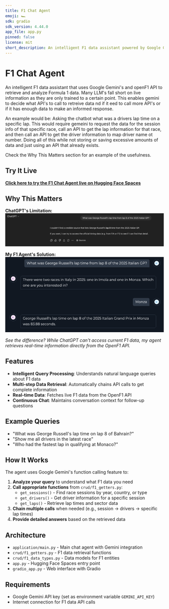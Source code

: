 ```yaml
---
title: F1 Chat Agent
emoji: 🏎️
sdk: gradio
sdk_version: 4.44.0
app_file: app.py
pinned: false
license: mit
short_description: An intelligent F1 data assistant powered by Google Gemini
---
```


# F1 Chat Agent

An intelligent F1 data assistant that uses Google Gemini's and openF1 API to retrieve and analyze Formula 1 data.
Many LLM's fall short on live information as they are only trained to a certain point. This enables gemini to decide what API's to call to retreive data nd if it eed to call more API's or if it has enough data to make an informed response.

An example would be: Asking the chatbot what was a drivers lap time on a specific lap. This would require gemeini to request the data for the session info of that specific race, call an API to get the lap information for that race, and then call an API to get the driver information to map driver name ot number. Doing all of this while not storing or saving excessive amounts of data and just using an API that already exists. 

Check the Why This Matters section for an example of the usefulness.

## Try It Live

**[Click here to try the F1 Chat Agent live on Hugging Face Spaces](https://huggingface.co/spaces/QuinnBGC/f1-chat-agent)**

## Why This Matters

**ChatGPT's Limitation:**
![ChatGPT's Limitation](GPT_clueless.png)

**My F1 Agent's Solution:**
![F1 Agent's Accurate Response](chatter_smart.png)

*See the difference? While ChatGPT can't access current F1 data, my agent retrieves real-time information directly from the OpenF1 API.*


## Features

- **Intelligent Query Processing**: Understands natural language queries about F1 data
- **Multi-step Data Retrieval**: Automatically chains API calls to get complete information
- **Real-time Data**: Fetches live F1 data from the OpenF1 API
- **Continuous Chat**: Maintains conversation context for follow-up questions

## Example Queries

- "What was George Russell's lap time on lap 8 of Bahrain?"
- "Show me all drivers in the latest race"
- "Who had the fastest lap in qualifying at Monaco?"

## How It Works

The agent uses Google Gemini's function calling feature to:

1. **Analyze your query** to understand what F1 data you need
2. **Call appropriate functions** from `crud/f1_getters.py`:
   - `get_sessions()` - Find race sessions by year, country, or type
   - `get_drivers()` - Get driver information for a specific session
   - `get_laps()` - Retrieve lap times and sector data
3. **Chain multiple calls** when needed (e.g., session → drivers → specific lap times)
4. **Provide detailed answers** based on the retrieved data

## Architecture

- `application/main.py` - Main chat agent with Gemini integration
- `crud/f1_getters.py` - F1 data retrieval functions
- `crud/f1_data_types.py` - Data models for F1 entities
- `app.py` - Hugging Face Spaces entry point
- `gradio_app.py` - Web interface with Gradio

## Requirements

- Google Gemini API key (set as environment variable `GEMINI_API_KEY`)
- Internet connection for F1 data API calls